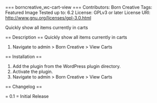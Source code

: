 === borncreative_wc-cart-view ===
Contributors: Born Creative
Tags: Featured Image
Tested up to: 6.2
License: GPLv3 or later
License URI: http://www.gnu.org/licenses/gpl-3.0.html

Quickly show all items currently in carts

== Description ==
Quickly show all items currently in carts

1. Navigate to admin > Born Creative > View Carts



== Installation ==

1. Add the plugin from the WordPress plugin directory.
1. Activate the plugin.
1. Navigate to admin > Born Creative > View Carts


== Changelog ==

= 0.1 =
Initial Release